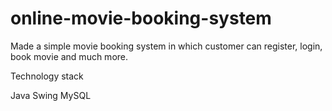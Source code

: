 # online-movie-booking-system

Made a simple movie booking system in which customer can register, login, book movie and much more.

Technology stack 

Java Swing
MySQL

